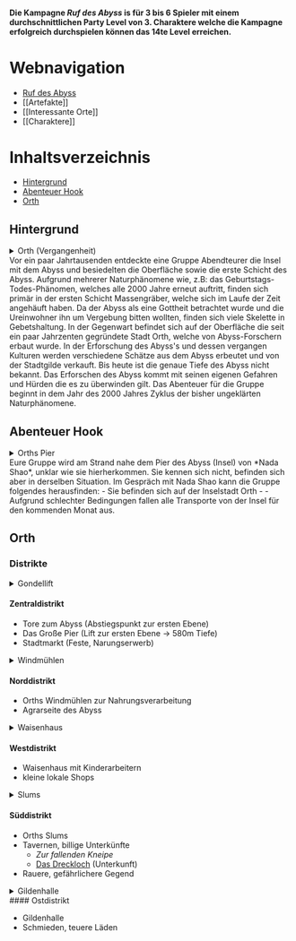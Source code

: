 #### Die Kampagne _Ruf des Abyss_ is für 3 bis 6 Spieler mit einem durchschnittlichen Party Level von 3. Charaktere welche die Kampagne erfolgreich durchspielen können das 14te Level erreichen.

# Webnavigation
    
- [Ruf des Abyss](index)
- [[Artefakte]]
- [[Interessante Orte]]
- [[Charaktere]]
    
# Inhaltsverzeichnis

- [Hintergrund](#1)
- [Abenteuer Hook](#2)
- [Orth](#3)

## <a name="1"></a> Hintergrund
<details closed>
  <summary>Orth (Vergangenheit)</summary>
  <img src="https://cdn.discordapp.com/attachments/1000054154070327356/1000054522284089404/orth-past.webp" alt="Waisenhaus">
</details>
 Vor ein paar Jahrtausenden entdeckte eine Gruppe Abendteurer die Insel mit dem Abyss und besiedelten die Oberfläche sowie die erste Schicht des Abyss. Aufgrund mehrerer Naturphänomene wie, z.B: das Geburtstags-Todes-Phänomen, welches alle 2000 Jahre erneut auftritt, finden sich primär in der ersten Schicht Massengräber, welche sich im Laufe der Zeit angehäuft haben. Da der Abyss als eine Gottheit betrachtet wurde und die Ureinwohner ihn um Vergebung bitten wollten, finden sich viele Skelette in Gebetshaltung. 
 In der Gegenwart befindet sich auf der Oberfläche die seit ein paar Jahrzenten gegründete Stadt Orth, welche von Abyss-Forschern erbaut wurde. In der Erforschung des Abyss's und dessen vergangen Kulturen werden verschiedene Schätze aus dem Abyss erbeutet und von der Stadtgilde verkauft. 
 Bis heute ist die genaue Tiefe des Abyss nicht bekannt. Das Erforschen des Abyss kommt mit seinen eigenen Gefahren und Hürden die es zu überwinden gilt. 
 Das Abenteuer für die Gruppe beginnt in dem Jahr des 2000 Jahres Zyklus der bisher ungeklärten Naturphänomene. 

## <a name="2"></a> Abenteuer Hook 
<details closed>
  <summary>Orths Pier</summary>
  <img src="https://cdn.discordapp.com/attachments/1000054154070327356/1000054522690932846/orth-pier.webp" alt="Waisenhaus">
</details>
Eure Gruppe wird am Strand nahe dem Pier des Abyss (Insel) von *Nada Shao*, unklar wie sie hierherkommen. Sie kennen sich nicht, befinden sich aber in derselben Situation. Im Gespräch mit Nada Shao kann die Gruppe folgendes herausfinden:
- Sie befinden sich auf der Inselstadt Orth
- 
- Aufgrund schlechter Bedingungen fallen alle Transporte von der Insel für den kommenden Monat aus.


## <a name="3"></a> Orth
### Distrikte

<details closed>
  <summary>Gondellift</summary>
  <img src="https://cdn.discordapp.com/attachments/1000054154070327356/1000054499911667742/orth-lift.webp" alt="Waisenhaus">
</details>

#### Zentraldistrikt
  - Tore zum Abyss (Abstiegspunkt zur ersten Ebene)
  - Das Große Pier (Lift zur ersten Ebene -> 580m Tiefe)
  - Stadtmarkt (Feste, Narungserwerb)

<details closed>
  <summary>Windmühlen</summary>
  <img src="https://cdn.discordapp.com/attachments/1000054154070327356/1000054549656125480/orth-windmill.webp" alt="Waisenhaus">
</details>

#### Norddistrikt

  - Orths Windmühlen zur Nahrungsverarbeitung
  - Agrarseite des Abyss

<details closed>
  <summary>Waisenhaus</summary>
  <img src="https://cdn.discordapp.com/attachments/1000054154070327356/1000054501903966258/orth-orphan3.webp" alt="Waisenhaus">
</details>

#### Westdistrikt

  - Waisenhaus mit Kinderarbeitern
  - kleine lokale Shops

<details closed>
  <summary>Slums</summary>
  <img src="https://cdn.discordapp.com/attachments/1000054154070327356/1000054528831402004/orth-slum2.webp" alt="Waisenhaus">
</details>

#### Süddistrikt

  - Orths Slums
  - Tavernen, billige Unterkünfte
    - _Zur fallenden Kneipe_
    - [Das Dreckloch](InteressanteOrte#das-dreckloch) (Unterkunft)
  - Rauere, gefährlichere Gegend

<details closed>
  <summary>Gildenhalle</summary>
  <img src="https://cdn.discordapp.com/attachments/1000054154070327356/1000054499131523082/orth-guild.webp" alt="Waisenhaus">
</details>
#### Ostdistrikt

  - Gildenhalle
  - Schmieden, teuere Läden
